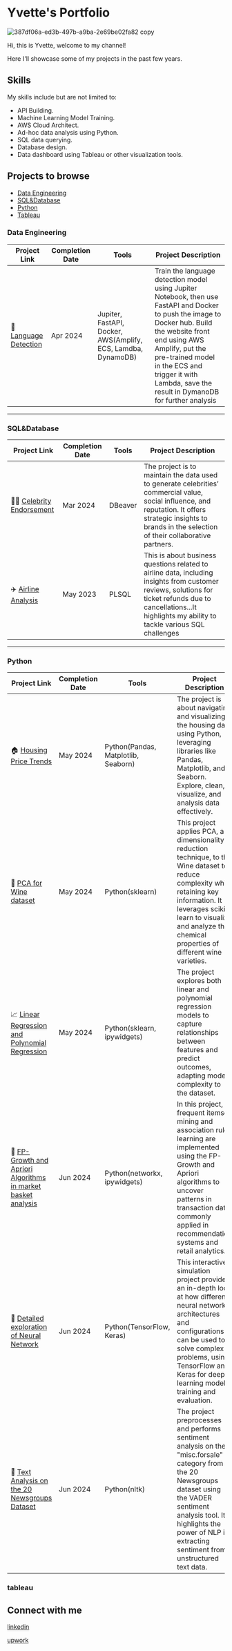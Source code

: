 # Yvette's Portfolio

![387df06a-ed3b-497b-a9ba-2e69be02fa82 copy](https://github.com/user-attachments/assets/8278c5e9-5b2c-42d8-8153-68f0a5f9d329)


Hi, this is Yvette, welcome to my channel! 

Here I'll showcase some of my projects in the past few years.

## Skills

My skills include but are not limited to:

- API Building.
- Machine Learning Model Training.
- AWS Cloud Architect.
- Ad-hoc data analysis using Python.
- SQL data querying.
- Database design.
- Data dashboard using Tableau or other visualization tools.


## Projects to browse
- [Data Engineering](#data-engineering)
- [SQL&Database](#SQL&Database)
- [Python](#python)
- [Tableau](#tableau)

### Data Engineering

| Project Link | Completion Date | Tools | Project Description | 
|---|---|---|---|
| 🤖 [Language Detection](https://github.com/yvt-ee/MUGC-Language-Detection) | Apr 2024 | Jupiter, FastAPI, Docker, AWS(Amplify, ECS, Lamdba, DynamoDB) | Train the language detection model using Jupiter Notebook, then use FastAPI and Docker to push the image to Docker hub. Build the website front end using AWS Amplify, put the pre-trained model in the ECS and trigger it with Lambda, save the result in DymanoDB for further analysis |

***

### SQL&Database

| Project Link | Completion Date | Tools | Project Description | 
|---|---|---|---|
| 👩‍🎤 [Celebrity Endorsement](https://github.com/yvt-ee/Celebrity-DatabaseDesign-for-Brand-Endorsement) | Mar 2024 | DBeaver |The project is to maintain the data used to generate celebrities’ commercial value, social influence, and reputation. It offers strategic insights to brands in the selection of their collaborative partners. |
| ✈️ [Airline Analysis](https://github.com/yvt-ee/Airline-Analysis) | May 2023 | PLSQL |This is about business questions related to airline data, including insights from customer reviews, solutions for ticket refunds due to cancellations...It highlights my ability to tackle various SQL challenges|


***

### Python


| Project Link | Completion Date | Tools | Project Description | 
|---|---|---|---|
| 🏠 [Housing Price Trends](https://github.com/yvt-ee/Data-Mining-in-Engineering/blob/main/%231%20Navigating%20and%20visualizing%20Housing%20dataset.ipynb) | May 2024 | Python(Pandas, Matplotlib, Seaborn) |The project is about navigating and visualizing the housing data using Python, leveraging libraries like Pandas, Matplotlib, and Seaborn. Explore, clean, visualize, and analysis data effectively. |
| 🍷 [PCA for Wine dataset](https://github.com/yvt-ee/Data-Mining-in-Engineering/blob/main/%232%20PCA%20for%20Wine%20dataset.ipynb) | May 2024 | Python(sklearn) |This project applies PCA, a dimensionality reduction technique, to the Wine dataset to reduce complexity while retaining key information. It leverages scikit-learn to visualize and analyze the chemical properties of different wine varieties. |
| 📈 [Linear Regression and Polynomial Regression](https://github.com/yvt-ee/Data-Mining-in-Engineering/blob/main/%236%20Linear%20Regression%20and%20Polynomial%20Regression.ipynb) | May 2024 | Python(sklearn, ipywidgets) |The project explores both linear and polynomial regression models to capture relationships between features and predict outcomes, adapting model complexity to the dataset. |
| 🛒 [FP-Growth and Apriori Algorithms in market basket analysis](https://github.com/yvt-ee/Data-Mining-in-Engineering/blob/main/%239%20FP-Growth%20and%20Apriori%20Algorithms%20in%20market%20basket%20analysis.ipynb) | Jun 2024 | Python(networkx, ipywidgets) |In this project, frequent itemset mining and association rule learning are implemented using the FP-Growth and Apriori algorithms to uncover patterns in transaction data, commonly applied in recommendation systems and retail analytics.|
| 🧠 [Detailed exploration of Neural Network](https://github.com/yvt-ee/Data-Mining-in-Engineering/blob/main/%2310%20Detailed%20exploration%20of%20Neural%20Network.ipynb) | Jun 2024 | Python(TensorFlow, Keras) |This interactive simulation project provides an in-depth look at how different neural network architectures and configurations can be used to solve complex problems, using TensorFlow and Keras for deep learning model training and evaluation.|
| 📰 [Text Analysis on the 20 Newsgroups Dataset](https://github.com/yvt-ee/Data-Mining-in-Engineering/blob/main/%2311%20Text%20Analysis%20on%20the%2020%20Newsgroups%20Dataset.ipynb) | Jun 2024 | Python(nltk) |The project preprocesses and performs sentiment analysis on the "misc.forsale" category from the 20 Newsgroups dataset using the VADER sentiment analysis tool. It highlights the power of NLP in extracting sentiment from unstructured text data.|




### tableau


## Connect with me
[linkedin](www.linkedin.com/in/mliudata)

[upwork](https://www.upwork.com/freelancers/~01cc47c92cf392cf5c)


